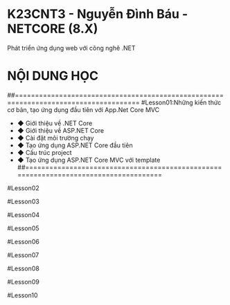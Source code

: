 # K23CNT3 - Nguyễn Đình Báu - NETCORE (8.X)
Phát triển ứng dụng web với công nghê .NET
# NỘI DUNG HỌC 
##=====================================================================================
 #Lesson01:Những kiến thức cơ bản, tạo ứng dụng đầu tiên với App.Net Core MVC
- ◆ Giới thiệu về .NET Core
- ◆ Giới thiệu về ASP.NET Core
- ◆ Cài đặt môi trường chạy
- ◆ Tạo ứng dụng ASP.NET Core đầu tiên
- ◆ Cấu trúc project
- ◆ Tạo ứng dụng ASP.NET Core MVC với template
##=====================================================================================

#Lesson02

#Lesson03

#Lesson04

#Lesson05

#Lesson06

#Lesson07

#Lesson08

#Lesson09

#Lesson10

#
